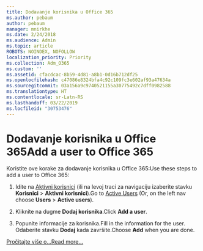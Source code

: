 ```yaml
---
title: Dodavanje korisnika u Office 365
ms.author: pebaum
author: pebaum
manager: mnirkhe
ms.date: 2/24/2018
ms.audience: Admin
ms.topic: article
ROBOTS: NOINDEX, NOFOLLOW
localization_priority: Priority
ms.collection: Adm_O365
ms.custom: ''
ms.assetid: cfacdcac-8b59-4d81-a8b1-0d16b712df25
ms.openlocfilehash: c47086e8324bfa4c92c109fc3e602af93a47634a
ms.sourcegitcommit: 03a156a9c9740521155a30775492c7dff0982588
ms.translationtype: HT
ms.contentlocale: sr-Latn-RS
ms.lasthandoff: 03/22/2019
ms.locfileid: "30753476"
---
```

# <a name="add-a-user-to-office-365"></a><span data-ttu-id="906b7-102">Dodavanje korisnika u Office 365</span><span class="sxs-lookup"><span data-stu-id="906b7-102">Add a user to Office 365</span></span>

<span data-ttu-id="906b7-103">Koristite ove korake za dodavanje korisnika u Office 365:</span><span class="sxs-lookup"><span data-stu-id="906b7-103">Use these steps to add a user to Office 365:</span></span>
  
1. <span data-ttu-id="906b7-104">Idite na [Aktivni korisnici](https://admin.microsoft.com/Adminportal/Home?source=applauncher#/users) (ili na levoj traci za navigaciju izaberite stavku **Korisnici** \> **Aktivni korisnici**).</span><span class="sxs-lookup"><span data-stu-id="906b7-104">Go to [Active Users](https://admin.microsoft.com/Adminportal/Home?source=applauncher#/users) (Or, on the left nav choose **Users** \> **Active users**).</span></span>
    
2. <span data-ttu-id="906b7-105">Kliknite na dugme **Dodaj korisnika**.</span><span class="sxs-lookup"><span data-stu-id="906b7-105">Click **Add a user**.</span></span>
    
3. <span data-ttu-id="906b7-106">Popunite informacije za korisnika.</span><span class="sxs-lookup"><span data-stu-id="906b7-106">Fill in the information for the user.</span></span> <span data-ttu-id="906b7-107">Odaberite stavku **Dodaj** kada završite.</span><span class="sxs-lookup"><span data-stu-id="906b7-107">Choose **Add** when you are done.</span></span> 
    
[<span data-ttu-id="906b7-108">Pročitajte više o...</span><span class="sxs-lookup"><span data-stu-id="906b7-108">Read more...</span></span>](https://support.office.com/article/1970f7d6-03b5-442f-b385-5880b9c256ec)
  

